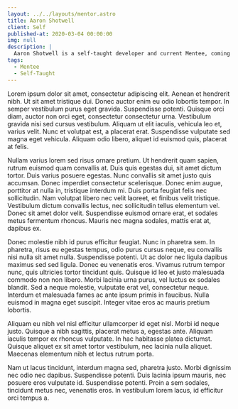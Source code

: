 ```yaml
---
layout: ../../layouts/mentor.astro
title: Aaron Shotwell
client: Self
published-at: 2020-03-04 00:00:00
img: null
description: |
  Aaron Shotwell is a self-taught developer and current Mentee, coming from C to JavaScript.
tags:
  - Mentee
  - Self-Taught
---
```


Lorem ipsum dolor sit amet, consectetur adipiscing elit. Aenean et hendrerit nibh. Ut sit amet tristique dui. Donec auctor enim eu odio lobortis tempor. In semper vestibulum purus eget gravida. Suspendisse potenti. Quisque orci diam, auctor non orci eget, consectetur consectetur urna. Vestibulum gravida nisi sed cursus vestibulum. Aliquam ut elit iaculis, vehicula leo et, varius velit. Nunc et volutpat est, a placerat erat. Suspendisse vulputate sed magna eget vehicula. Aliquam odio libero, aliquet id euismod quis, placerat at felis.

Nullam varius lorem sed risus ornare pretium. Ut hendrerit quam sapien, rutrum euismod quam convallis at. Duis quis egestas dui, sit amet dictum tortor. Duis varius posuere egestas. Nunc convallis sit amet justo quis accumsan. Donec imperdiet consectetur scelerisque. Donec enim augue, porttitor at nulla in, tristique interdum mi. Duis porta feugiat felis nec sollicitudin. Nam volutpat libero nec velit laoreet, et finibus velit tristique. Vestibulum dictum convallis lectus, nec sollicitudin tellus elementum vel. Donec sit amet dolor velit. Suspendisse euismod ornare erat, et sodales metus fermentum rhoncus. Mauris nec magna sodales, mattis erat at, dapibus ex.

Donec molestie nibh id purus efficitur feugiat. Nunc in pharetra sem. In pharetra, risus eu egestas tempus, odio purus cursus neque, eu convallis nisi nulla sit amet nulla. Suspendisse potenti. Ut ac dolor nec ligula dapibus maximus sed sed ligula. Donec eu venenatis eros. Vivamus rutrum tempor nunc, quis ultricies tortor tincidunt quis. Quisque id leo et justo malesuada commodo non non libero. Morbi lacinia urna purus, vel luctus ex sodales blandit. Sed a neque molestie, vulputate erat vel, consectetur neque. Interdum et malesuada fames ac ante ipsum primis in faucibus. Nulla euismod in magna eget suscipit. Integer vitae eros ac mauris pretium lobortis.

Aliquam eu nibh vel nisl efficitur ullamcorper id eget nisl. Morbi id neque justo. Quisque a nibh sagittis, placerat metus a, egestas ante. Aliquam iaculis tempor ex rhoncus vulputate. In hac habitasse platea dictumst. Quisque aliquet ex sit amet tortor vestibulum, nec lacinia nulla aliquet. Maecenas elementum nibh et lectus rutrum porta.

Nam ut lacus tincidunt, interdum magna sed, pharetra justo. Morbi dignissim nec odio nec dapibus. Suspendisse potenti. Duis lacinia ipsum mauris, nec posuere eros vulputate id. Suspendisse potenti. Proin a sem sodales, tincidunt metus nec, venenatis eros. In vestibulum lorem lacus, id efficitur orci tempus a.
